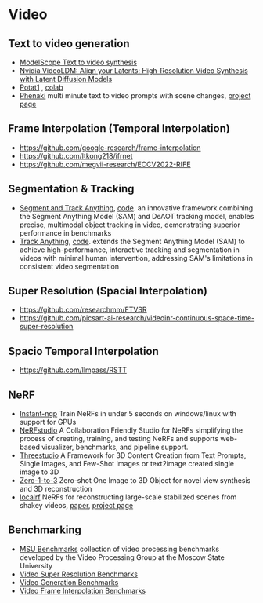 # Video
## Text to video generation
- [ModelScope Text to video synthesis](https://huggingface.co/spaces/damo-vilab/modelscope-text-to-video-synthesis)
- [Nvidia VideoLDM: Align your Latents: High-Resolution Video Synthesis with Latent Diffusion Models](https://research.nvidia.com/labs/toronto-ai/VideoLDM/)
- [Potat1](https://huggingface.co/camenduru/potat1) , [colab](https://github.com/camenduru/text-to-video-synthesis-colab)
- [Phenaki](https://openreview.net/forum?id=vOEXS39nOF) multi minute text to video prompts with scene changes, [project page](https://phenaki.video/)

## Frame Interpolation (Temporal Interpolation)
- https://github.com/google-research/frame-interpolation
- https://github.com/ltkong218/ifrnet
- https://github.com/megvii-research/ECCV2022-RIFE

## Segmentation & Tracking
- [Segment and Track Anything](https://arxiv.org/abs/2305.06558v1), [code](https://github.com/z-x-yang/segment-and-track-anything). an innovative framework combining the Segment Anything Model (SAM) and DeAOT tracking model, enables precise, multimodal object tracking in video, demonstrating superior performance in benchmarks
- [Track Anything](https://arxiv.org/abs/2304.11968v2), [code](https://github.com/gaomingqi/track-anything). extends the Segment Anything Model (SAM) to achieve high-performance, interactive tracking and segmentation in videos with minimal human intervention, addressing SAM's limitations in consistent video segmentation

## Super Resolution (Spacial Interpolation)
- https://github.com/researchmm/FTVSR
- https://github.com/picsart-ai-research/videoinr-continuous-space-time-super-resolution

## Spacio Temporal Interpolation
- https://github.com/llmpass/RSTT

## NeRF
- [Instant-ngp](https://github.com/NVlabs/instant-ngp) Train NeRFs in under 5 seconds on windows/linux with support for GPUs
- [NeRFstudio](https://github.com/nerfstudio-project/nerfstudio) A Collaboration Friendly Studio for NeRFs simplifying the process of creating, training, and testing NeRFs and supports web-based visualizer, benchmarks, and pipeline support.
- [Threestudio](https://github.com/threestudio-project/threestudio) A Framework for 3D Content Creation from Text Prompts, Single Images, and Few-Shot Images or text2image created single image to 3D
- [Zero-1-to-3](https://github.com/cvlab-columbia/zero123) Zero-shot One Image to 3D Object for novel view synthesis and 3D reconstruction
- [localrf](https://github.com/facebookresearch/localrf) NeRFs for reconstructing large-scale stabilized scenes from shakey videos, [paper](https://localrf.github.io/localrf.pdf), [project page](https://localrf.github.io/)

## Benchmarking
- [MSU Benchmarks](https://videoprocessing.ai/) collection of video processing benchmarks developed by the Video Processing Group at the Moscow State University
- [Video Super Resolution Benchmarks](https://paperswithcode.com/task/video-super-resolution)
- [Video Generation Benchmarks](https://paperswithcode.com/task/video-generation)
- [Video Frame Interpolation Benchmarks](https://paperswithcode.com/task/video-frame-interpolation)
